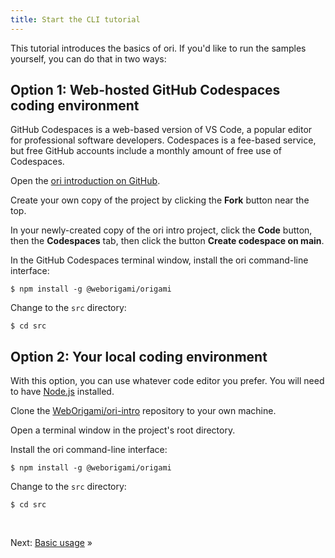 ```yaml
---
title: Start the CLI tutorial
---
```


This tutorial introduces the basics of ori. If you'd like to run the samples yourself, you can do that in two ways:

## Option 1: Web-hosted GitHub Codespaces coding environment

GitHub Codespaces is a web-based version of VS Code, a popular editor for professional software developers. Codespaces is a fee-based service, but free GitHub accounts include a monthly amount of free use of Codespaces.

<span class="tutorialStep"></span> Open the
<a href="https://github.com/WebOrigami/ori-intro" target="_blank">ori introduction on GitHub</a>.

<span class="tutorialStep"></span> Create your own copy of the project by clicking the **Fork** button near the top.

<span class="tutorialStep"></span> In your newly-created copy of the ori intro project, click the **Code** button, then the **Codespaces** tab, then click the button **Create codespace on main**.

<span class="tutorialStep"></span> In the GitHub Codespaces terminal window, install the ori command-line interface:

```console
$ npm install -g @weborigami/origami
```

<span class="tutorialStep"></span> Change to the `src` directory:

```console
$ cd src
```

## Option 2: Your local coding environment

With this option, you can use whatever code editor you prefer. You will need to have [Node.js](https://nodejs.org/en/) installed.

<span class="tutorialStep"></span> Clone the [WebOrigami/ori-intro](https://github.com/WebOrigami/ori-intro) repository to your own machine.

<span class="tutorialStep"></span> Open a terminal window in the project's root directory.

<span class="tutorialStep"></span> Install the ori command-line interface:

```console
$ npm install -g @weborigami/origami
```

<span class="tutorialStep"></span> Change to the `src` directory:

```console
$ cd src
```

&nbsp;

Next: [Basic usage](intro2.html) »
